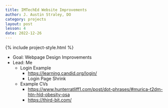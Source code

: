 ```yaml
---
title: IMTechEd Website Improvements
author: J. Austin Straley, DO
category: projects
layout: post
lesson: 4
date: 2022-12-26
---
```


{% include project-style.html %}

- Goal: Webpage Design Improvements
- Lead: Me
    - Login Example
        - https://learning.candid.org/login/
        - Login Page Shrink
    - Example CVs
        - https://www.hunterratliff1.com/post/dot-phrases/#murica-t2dm-htn-hld-obesity-osa
        - https://third-bit.com/